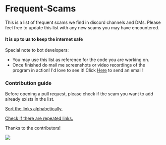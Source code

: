 # Frequent-Scams
This is a list of frequent scams we find in discord channels and DMs. Please feel free to update this list with any new scams you may have encountered.

#### It is up to us to keep the internet safe 

Special note to bot developers:
- You may use this list as reference for the code you are working on.
- Once finished do mail me screenshots or video recordings of the program in action! I'd love to see it! Click [Here](mailto:cpeuk0w6c@relay.firefox.com) to send an email!

### Contribution guide
Before opening a pull request, please check if the scam you want to add already exists in the list.

[Sort the links alphabetically.](https://miniwebtool.com/sort-lines-alphabetically/)

[Check if there are repeated links.](https://dedupelist.com/)


Thanks to the contributors!
<p><a href="https://github.com/45i/Frequent-Scams/graphs/contributors">
  <img src="https://contrib.rocks/image?repo=45i/Frequent-Scams" />
</a></p>
